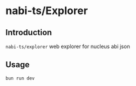 # nabi-ts/Explorer

## Introduction

`nabi-ts/explorer` web explorer for nucleus abi json

## Usage

```bash
bun run dev
```
